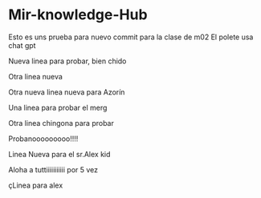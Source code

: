 # Mir-knowledge-Hub


Esto es uns prueba para nuevo commit para la clase de m02 
El polete usa chat gpt

Nueva linea para probar, bien chido

Otra linea nueva

Otra nueva linea nueva para Azorín


Una linea para probar el merg

Otra linea chingona para probar

Probanooooooooo!!!!

Linea Nueva para el sr.Alex kid

Aloha a tuttiiiiiiiiiii por 5 vez

çLinea para alex